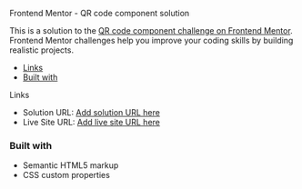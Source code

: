  Frontend Mentor - QR code component solution

This is a solution to the [QR code component challenge on Frontend Mentor](https://www.frontendmentor.io/challenges/qr-code-component-iux_sIO_H). Frontend Mentor challenges help you improve your coding skills by building realistic projects. 


  - [Links](#links)
  - [Built with](#built-with)



 Links

- Solution URL: [Add solution URL here](https://github.com/Solomon333/FrontEndMentor.io-QR-project-.git)
- Live Site URL: [Add live site URL here](https://solomon333.github.io/FrontEndMentor.io-QR-project-/)
 

### Built with

- Semantic HTML5 markup
- CSS custom properties



